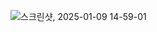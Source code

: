 ![스크린샷, 2025-01-09 14-59-01](https://github.com/user-attachments/assets/5c6fd358-1ee6-4100-b601-1fbfd90358e7)
